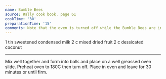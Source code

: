 ```yaml
---
name: Bumble Bees
source: Rally cook book, page 61
cookTime: '30'
preparationTime: '15'
comments: Note that the oven is turned off while the Bumble Bees are in there.
---
```


1 tin sweetened condensed milk
2 c mixed dried fruit
2 c dessicated coconut

---

Mix well together and form into balls and place on a well greassed oven slide.  Preheat oven to 180C then turn off.  Place in oven and leave for 30 minutes or until firm.

